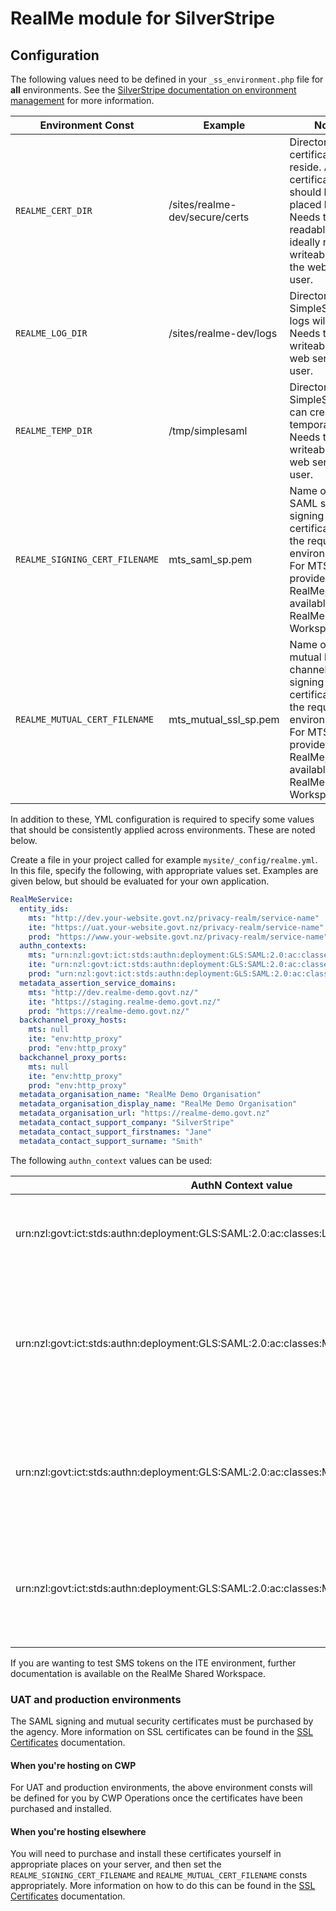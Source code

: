 # RealMe module for SilverStripe

## Configuration

The following values need to be defined in your `_ss_environment.php` file for **all** environments. See the [SilverStripe documentation on environment management](https://docs.silverstripe.org/en/3.1/getting_started/environment_management/) for more information.

| **Environment Const**          | **Example**                    | **Notes**                                                                                                                                                                      |
| ------------------------------ | ------------------------------ | ------------------------------------------------------------------------------------------------------------------------------------------------------------------------------ |
| `REALME_CERT_DIR`              | /sites/realme-dev/secure/certs | Directory where certificates will reside. All certificates should be placed here. Needs to be readable (but ideally not writeable) by the web server user.                     |
| `REALME_LOG_DIR`               | /sites/realme-dev/logs         | Directory where SimpleSAMLphp logs will reside. Needs to be writeable by the web server user.                                                                                  |
| `REALME_TEMP_DIR`              | /tmp/simplesaml                | Directory where SimpleSAMLphp can create temporary files. Needs to be writeable by the web server user.                                                                        |
| `REALME_SIGNING_CERT_FILENAME` | mts_saml_sp.pem                | Name of the SAML secure signing certificate for the required environment. For MTS, this is provided by RealMe, and is available in the RealMe Shared Workspace.                |
| `REALME_MUTUAL_CERT_FILENAME`  | mts_mutual_ssl_sp.pem          | Name of the mutual back-channel secure signing certificate for the required environment. For MTS, this is provided by RealMe, and is available in the RealMe Shared Workspace. |

In addition to these, YML configuration is required to specify some values that should be consistently applied across environments. These are noted below.

Create a file in your project called for example `mysite/_config/realme.yml`. In this file, specify the following, with appropriate values set. Examples are given below, but should be evaluated for your own application.
```yml
RealMeService:
  entity_ids:
    mts: "http://dev.your-website.govt.nz/privacy-realm/service-name"
    ite: "https://uat.your-website.govt.nz/privacy-realm/service-name"
    prod: "https://www.your-website.govt.nz/privacy-realm/service-name"
  authn_contexts:
    mts: "urn:nzl:govt:ict:stds:authn:deployment:GLS:SAML:2.0:ac:classes:LowStrength"
    ite: "urn:nzl:govt:ict:stds:authn:deployment:GLS:SAML:2.0:ac:classes:LowStrength"
    prod: "urn:nzl:govt:ict:stds:authn:deployment:GLS:SAML:2.0:ac:classes:LowStrength"
  metadata_assertion_service_domains:
    mts: "http://dev.realme-demo.govt.nz/"
    ite: "https://staging.realme-demo.govt.nz/"
    prod: "https://realme-demo.govt.nz/"
  backchannel_proxy_hosts:
    mts: null
    ite: "env:http_proxy"
    prod: "env:http_proxy"
  backchannel_proxy_ports:
    mts: null
    ite: "env:http_proxy"
    prod: "env:http_proxy"
  metadata_organisation_name: "RealMe Demo Organisation"
  metadata_organisation_display_name: "RealMe Demo Organisation"
  metadata_organisation_url: "https://realme-demo.govt.nz"
  metadata_contact_support_company: "SilverStripe"
  metadata_contact_support_firstnames: "Jane"
  metadata_contact_support_surname: "Smith"
```

The following `authn_context` values can be used:

| **AuthN Context value**                                                                    | **Description**                                                                                                             |
| ------------------------------------------------------------------------------------------ | --------------------------------------------------------------------------------------------------------------------------- |
| urn:nzl:govt:ict:stds:authn:deployment:GLS:SAML:2.0:ac:classes:LowStrength                 | Requires a username and password, no second factor of authentication.                                                       |
| urn:nzl:govt:ict:stds:authn:deployment:GLS:SAML:2.0:ac:classes:ModStrength                 | Requires a username, password, and a moderate-security second factor of authentication (Google Auth, SMS token, RSA token). |
| urn:nzl:govt:ict:stds:authn:deployment:GLS:SAML:2.0:ac:classes:ModStrength::OTP:Mobile:SMS | Not recommended. Requires a username, password, and specifically requires the use of an SMS token.                          |
| urn:nzl:govt:ict:stds:authn:deployment:GLS:SAML:2.0:ac:classes:ModStrength::OTP:Token:SID  | Not recommended. Requires a username, password, and specifically requires the use of an RSA token.                          |

If you are wanting to test SMS tokens on the ITE environment, further documentation is available on the RealMe Shared Workspace.

### UAT and production environments

The SAML signing and mutual security certificates must be purchased by the agency. More information on SSL certificates can be found in the [SSL Certificates](ssl-certs.md) documentation.

#### When you're hosting on CWP

For UAT and production environments, the above environment consts will be defined for you by CWP Operations once the certificates have been purchased and installed.

#### When you're hosting elsewhere

You will need to purchase and install these certificates yourself in appropriate places on your server, and then set the `REALME_SIGNING_CERT_FILENAME` and `REALME_MUTUAL_CERT_FILENAME` consts appropriately. More information on how to do this can be found in the [SSL Certificates](ssl-certs.md) documentation.